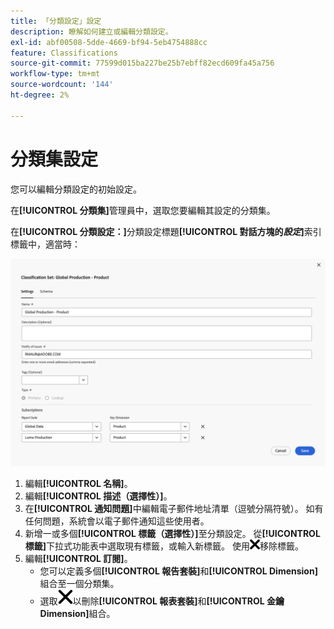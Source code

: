 ```yaml
---
title: 「分類設定」設定
description: 瞭解如何建立或編輯分類設定。
exl-id: abf00508-5dde-4669-bf94-5eb4754888cc
feature: Classifications
source-git-commit: 77599d015ba227be25b7ebff82ecd609fa45a756
workflow-type: tm+mt
source-wordcount: '144'
ht-degree: 2%

---
```


# 分類集設定

您可以編輯分類設定的初始設定。

在&#x200B;**[!UICONTROL 分類集]**&#x200B;管理員中，選取您要編輯其設定的分類集。

在&#x200B;**[!UICONTROL 分類設定：]**&#x200B;分類設定標題&#x200B;**[!UICONTROL 對話方塊的&#x200B;_設定_]**&#x200B;索引標籤中，適當時：

![分類設定 — 設定](assets/classification-sets-settings.png)

1. 編輯&#x200B;**[!UICONTROL 名稱]**。
1. 編輯&#x200B;**[!UICONTROL 描述（選擇性）]**。
1. 在&#x200B;**[!UICONTROL 通知問題]**&#x200B;中編輯電子郵件地址清單（逗號分隔符號）。 如有任何問題，系統會以電子郵件通知這些使用者。
1. 新增一或多個&#x200B;**[!UICONTROL 標籤（選擇性）]**&#x200B;至分類設定。 從&#x200B;**[!UICONTROL 標籤]**&#x200B;下拉式功能表中選取現有標籤，或輸入新標籤。 使用![CrossSize100](/help/assets/icons/CrossSize100.svg)移除標籤。
1. 編輯&#x200B;**[!UICONTROL 訂閱]**。
   * 您可以定義多個&#x200B;**[!UICONTROL 報告套裝]**&#x200B;和&#x200B;**[!UICONTROL Dimension]**&#x200B;組合至一個分類集。
   * 選取![CrossSize400](/help/assets/icons/CrossSize400.svg)以刪除&#x200B;**[!UICONTROL 報表套裝]**&#x200B;和&#x200B;**[!UICONTROL 金鑰Dimension]**&#x200B;組合。


<!--

Configure a classification set's settings.

**[!UICONTROL Components]** > **[!UICONTROL Classification sets]** > **[!UICONTROL Sets]** > Click the desired classification set name > **[!UICONTROL Settings]**

![classification set settings](../../assets/classification-set-settings.png)

The following fields are available in this tab:

* **[!UICONTROL Name]**: The classification set name.
* **[!UICONTROL Description]**: The description for the classification set.
* **[!UICONTROL Notify of issues]**: A comma-delimited list of email addresses that are notified of issues with this classification set.
* **[!UICONTROL Tags]**: Add one or more tags to the selected classification set. Tags allow you to organize or group classification sets so that it is easier to locate them in the future.
* **[!UICONTROL Type]**: The type of classification between [!UICONTROL Primary] and [!UICONTROL Lookup]. Primary classifications are typically used. You cannot alter a classification set's type after it is created.
* **[!UICONTROL Subscriptions]**: The report suite and dimension combinations that the classification set applies to.

-->